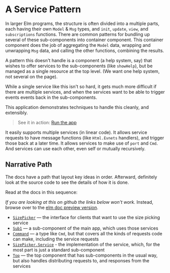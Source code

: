 # A Service Pattern

In larger Elm programs, the structure is often divided into a multiple parts,
each having their own `Model` & `Msg` types, and `init`, `update`, `view`, and
`subscriptions` functions. There are common patterns for bundling up several of
these sub-components into container component. This container component does the
job of aggregating the `Model` data, wrapping and unwrapping `Msg` data, and
calling the other functions, combining the results.

A pattern this doesn't handle is a component (a help system, say) that wishes to
offer services to the sub-components (like `showHelp`), but be managed as a
single resource at the top level. (We want one help system, not several on the
page).

While a single service like this isn't so hard, it gets much more difficult if
there are multiple services, and when the services want to be able to trigger
events events back in the sub-components.

This application demonstrates techniques to handle this cleanly, and
extensibly.

> See it in action: [Run the app](https://mzero.github.io/elm-service-pattern/)

It easily supports multiple services (in linear code). It allows service
requests to have message functions (like `Html.Evnets` handlers), and trigger
those back at a later time. It allows services to make use of `port` and `Cmd`.
And services can use each other, even self or mutually recursively.

## Narrative Path

The docs have a path that layout key ideas in order. Afterward, definitely
look at the source code to see the details of how it is done.

Read at the docs in this sequence:

_If you are looking at this on github the links below won't work._ Instead,
browse over to the [elm doc preview version](https://elm-doc-preview.netlify.app/?repo=mzero%2Felm-service-pattern).

- [`SizePicker`](SizePicker) — the interface for clients that want to use the
  size picking service
- [`Sub1`](Sub1) — a sub-component of the main app, which uses those services
- [`Command`](Command) — a type like `Cmd`, but that covers all the kinds of 
  requests code can make, including the service requests
- [`SizePicker.Service`](SizePicker.Service) - the implementation of the
  service, which, for the most part is just a standard sub-component
- [`Top`](Top) — the top component that has sub-components in the usual way,
  but also handles distributing requests to, and responses from the services

